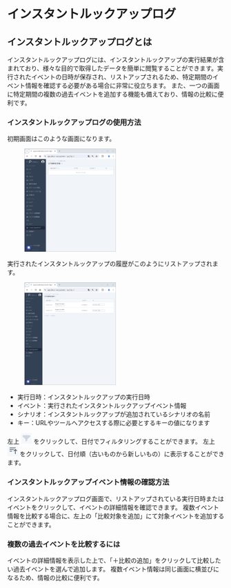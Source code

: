 # インスタントルックアップログ

## インスタントルックアップログとは
インスタントルックアップログには、インスタントルックアップの実行結果が含まれており、様々な目的で取得したデータを簡単に閲覧することができます。実行されたイベントの日時が保存され、リストアップされるため、特定期間のイベント情報を確認する必要がある場合に非常に役立ちます。
また、一つの画面に特定期間の複数の過去イベントを追加する機能も備えており、情報の比較に便利です。

### インスタントルックアップログの使用方法

初期画面はこのような画面になります。

<figure><img src="../../.gitbook/assets/instant_lookup_home_ja.png" width="50%"></figure>

実行されたインスタントルックアップの履歴がこのようにリストアップされます。

<figure><img src="../../.gitbook/assets/instantlookup_withdata_deleted_ja.png" width="50%"></figure>

- 実行日時：インスタントルックアップの実行日時
- イベント：実行されたインスタントルックアップイベント情報
- シナリオ：インスタントルックアップが追加されているシナリオの名前
- キー：URLやツールへアクセスする際に必要とするキーの値になります

左上 ![](../../.gitbook/assets/filter_icon.png) をクリックして、日付でフィルタリングすることができます。
左上 ![](../../.gitbook/assets/sort_icon_latest_to_oldest.png) をクリックして、日付順（古いものから新しいもの）に表示することができます。

### インスタントルックアップイベント情報の確認方法
インスタントルックアップログ画面で、リストアップされている実行日時またはイベントをクリックして、イベントの詳細情報を確認できます。
複数イベント情報を比較する場合に、左上の「比較対象を追加」にて対象イベントを追加することができます。

### 複数の過去イベントを比較するには
イベントの詳細情報を表示した上で、「＋比較の追加」をクリックして比較したい過去イベントを選んで追加します。
複数イベント情報は同じ画面に横並びになるため、情報の比較に便利です。

